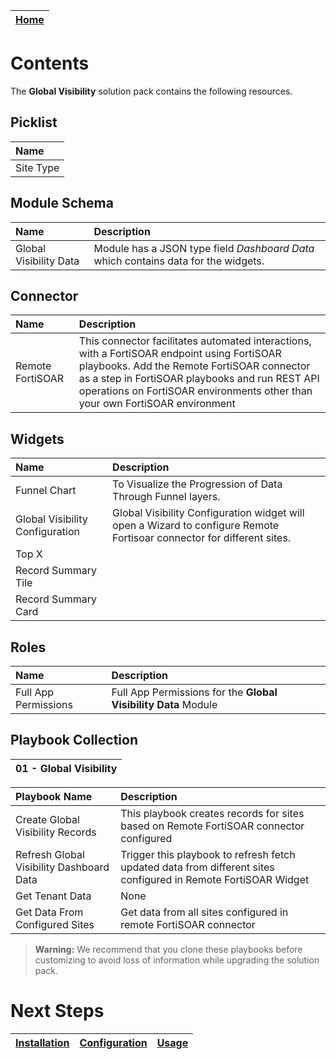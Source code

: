 | [Home](../README.md) |
 | -------------------------------------------- |

  # Contents

The **Global Visibility** solution pack contains the following resources.


## Picklist

|Name|
| :- |
| Site Type |

## Module Schema

|Name|Description|
| :- | :- |
| Global Visibility Data | Module has a JSON type field *Dashboard Data* which contains data for the widgets. |

## Connector

| Name | Description |
| :- | :- |
| Remote FortiSOAR | This connector facilitates automated interactions, with a FortiSOAR endpoint using FortiSOAR playbooks. Add the Remote FortiSOAR connector as a step in FortiSOAR playbooks and run REST API operations on FortiSOAR environments other than your own FortiSOAR environment |

## Widgets

| Name | Description |
| :- | :- |
| Funnel Chart | To Visualize the Progression of Data Through Funnel layers. |
| Global Visibility Configuration | Global Visibility Configuration widget will open a Wizard to configure Remote Fortisoar connector for different sites. |
| Top X |  |
| Record Summary Tile |  |
| Record Summary Card |  |


## Roles

|Name|Description|
| :- | :- |
| Full App Permissions | Full App Permissions for the **Global Visibility Data** Module  |




## Playbook Collection

| 01 - Global Visibility |
|:------------:|

| Playbook Name | Description |
| :- | :- |
| Create Global Visibility Records | This playbook creates records for sites based on Remote FortiSOAR connector configured |
| Refresh Global Visibility Dashboard Data | Trigger this playbook to refresh fetch updated data from different sites configured in Remote FortiSOAR Widget |
| Get Tenant Data | None |
| Get Data From Configured Sites | Get data from all sites configured in remote FortiSOAR connector |





>**Warning:** We recommend that you clone these playbooks before customizing to avoid loss of information while upgrading the solution pack.

# Next Steps
| [Installation](./setup.md#installation) | [Configuration](./setup.md#configuration) | [Usage](./usage.md) |
| ----------------------------------------- | ------------------------------------------- | --------------------- |